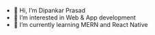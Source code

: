 - 👋 Hi, I’m Dipankar Prasad
- 👀 I’m interested in Web & App development
- 🌱 I’m currently learning MERN and React Native


<!---
iamdpunkr1/iamdpunkr1 is a ✨ special ✨ repository because its `README.md` (this file) appears on your GitHub profile.
You can click the Preview link to take a look at your changes.
--->
